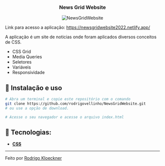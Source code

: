 <h3 align="center">
  News Grid Website
</h3>


<p align="center">
  <img src="" alt="NewsGridWebsite">
</p>

Link para acesso a aplicação: https://newsgridwebsite2022.netlify.app/

A aplicação é um site de noticias onde foram aplicados diversos conceitos de CSS. 
- CSS Grid
- Media Queries 
- Seletores
- Variáveis
- Responsividade

## :wrench: Instalação e uso

```bash
# Abra um terminal e copie este repositório com o comando
git clone https://github.com/rodrigovellinho/NewsGridWebsite.git
# ou use a opção de download.

# Acesse o seu navegador e acesse o arquivo index.html
```

## 🔨 Tecnologias:

- **[CSS](https://css-tricks.com/)**
---

Feito por [Rodrigo Kloeckner](https://github.com/rodrigovellinho)
